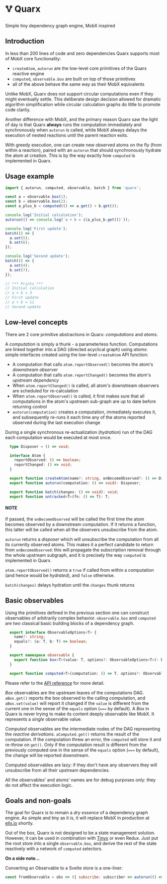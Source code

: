 # 🜉 Quarx
Simple tiny dependency graph engine, MobX inspired

## Introduction
In less than 200 lines of code and zero dependencies Quarx supports most of MobX core functionality:
- `createAtom`, `autorun` are the low-level core primitives of the Quarx reactive engine
- `computed`, `observable.box` are built on top of those primitives
- all of the above behave the same way as their MobX equivalents

Unlike MobX, Quarx does not support circular computations even if they might eventually settle. This deliberate design decision allowed for dramatic algorithm simplification while circular calculation graphs do little to promote code clarity.

Another difference with MobX, and the primary reason Quarx saw the light of day is that Quarx **always** runs the computation immediately and synchronously when `autorun` is called, while MobX always delays the execution of nested reactions until the parent reaction exits.

With greedy execution, one can create new observed atoms on the fly (from within a reaction), paired with an `autorun` that should synchronously hydrate the atom at creation. This is by the way exactly how `computed` is implemented in Quarx.

## Usage example
```js
import { autorun, computed, observable, batch } from 'quarx';

const a = observable.box(1);
const b = observable.box(2);
const a_plus_b = computed(() => a.get() + b.get());

console.log('Initial calculation');
autorun(() => console.log(`a + b = ${a_plus_b.get()}`));

console.log('First update');
batch(() => {
  a.set(5);
  b.set(6);
});

console.log('Second update');
batch(() => {
  a.set(4);
  b.set(7);
});

// *** Prints ***
// Initial calculation
// a + b = 3
// First update
// a + b = 11
// Second update
```

## Low-level concepts
There are 2 core primitive abstractions in Quarx: *computations* and *atoms*.

A *computation* is simply a thunk - a parameterless function. Computations are linked together into a DAG (directed acyclical graph) using *atoms*: simple interfaces created using the low-level `createAtom` API function:
- A computation that calls `atom.reportObserved()` becomes the atom's *downstream observer*
- A computation that calls `atom.reportChanged()` becomes the atom's *upstream dependency*
- When `atom.reportChanged()` is called, all atom's downstream observers are scheduled for re-calculation
- When `atom.reportObserved()` is called, it first makes sure that all computations in the atom's upstream sub-graph are up to date before returning control
- `autorun(computation)` creates a computation, immediately executes it, and subsequently re-runs it each time any of the atoms reported observed during the last execution change

During a single synchronous re-actualization (*hydration*) run of the DAG each computation would be executed at most once.

```typescript
  type Disposer = () => void;

  interface Atom {
    reportObserved: () => boolean;
    reportChanged: () => void;
  }

  export function createAtom(name?: string, onBecomeObserved?: () => Disposer | void): Atom;
  export function autorun(computation: () => void): Disposer;

  export function batch(changes: () => void): void;
  export function untracked<T>(fn: () => T): T;
```
#### NOTE
If passed, the `onBecomeObserved` will be called the first time the atom becomes observed by a downstream computation. If it returns a function, this latter will be called when all the observers unsubscribe from the atom.

`autorun` returns a *disposer* which will unsubscribe the computation from all its currently observed atoms. This makes it a perfect candidate to return from `onBecomeObserved`: this will propagate the subscription removal through the whole upstream subgraph, and it is precisely the way `computed` is implemented in Quarx.

`atom.reportObserved()` returns a `true` if called from within a computation (and hence would be *hydrated*), and `false` otherwise.

`batch(changes)` delays hydration until the `changes` thunk returns

## Basic observables
Using the primitives defined in the previous section one can construct observables of arbitrarily complex behavior.
`observable.box` and `computed` are two classical basic building blocks of a dependency graph.

```typescript
  export interface ObservableOptions<T> {
    name?: string;
    equals?: (a: T, b: T) => boolean;
  }

  export namespace observable {
    export function box<T>(value: T, options?: ObservableOptions<T>): Box<T>;
  }

  export function computed<T>(computation: () => T, options?: ObservableOptions<T>): Observable<T>;
```
Please refer to the [API reference](https://github.com/dmaevsky/quarx/blob/master/index.d.ts) for more detail.

*Box* observables are the upstream leaves of the computations DAG. `aBox.get()` reports the box observed to the calling computation, and `aBox.set(value)` will report it changed if the `value` is different from the current one in the sense of the `equals` option (`===` by default). A *Box* in Quarx is never trying to make its content deeply observable like MobX. It represents a *single* observable value.

*Computed* observables are the intermediate nodes of the DAG representing the *reactive derivations*. `aComputed.get()` returns the result of the computation. If the computation threw an error, the `computed` will store it and re-throw on `get()`. Only if the computation result is different from the previously computed one in the sense of the `equals` option (`===` by default), the change will be reported downstream.

Computed observables are lazy: if they don't have any observers they will unsubscribe from all their upstream dependencies.

All the observables' and atoms' names are for debug purposes only: they do not affect the execution logic.

## Goals and non-goals
The goal for Quarx is to remain a *dry essence* of a dependency graph engine. As simple and tiny as it is, it will replace MobX in production at [ellx.io](https://ellx.io) shortly.

Out of the box, Quarx is not designed to be a state management solution. However, it can be used in combination with [Tinyx](https://github.com/dmaevsky/tinyx) or even Redux. Just put the root store into a single `observable.box`, and derive the rest of the state reactively with a network of `computed` selectors.

**On a side note...**

Converting an Observable to a Svelte store is a one-liner:
```js
const fromObservable = obs => ({ subscribe: subscriber => autorun(() => subscriber(obs.get())) });
```

